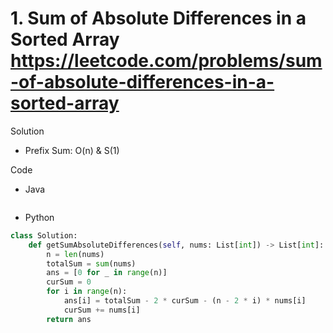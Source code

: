 # 1. Sum of Absolute Differences in a Sorted Array https://leetcode.com/problems/sum-of-absolute-differences-in-a-sorted-array

Solution

- Prefix Sum: O(n) & S(1)

Code

- Java

```java

```

- Python

```python
class Solution:
    def getSumAbsoluteDifferences(self, nums: List[int]) -> List[int]:
        n = len(nums)
        totalSum = sum(nums)
        ans = [0 for _ in range(n)]
        curSum = 0
        for i in range(n):
            ans[i] = totalSum - 2 * curSum - (n - 2 * i) * nums[i]
            curSum += nums[i]
        return ans
```
